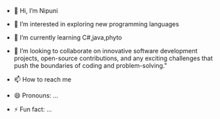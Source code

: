 - 👋 Hi, I’m Nipuni
- 👀 I’m interested in exploring new programming languages 
- 🌱 I’m currently learning C#,java,phyto
- 💞️ I’m looking to collaborate on innovative     software development projects, open-source contributions, and any exciting challenges that push the boundaries of coding and problem-solving."


- 📫 How to reach me 
- 😄 Pronouns: ...
- ⚡ Fun fact: ...

<!---
Nipuni03/Nipuni03 is a ✨ special ✨ repository because its `README.md` (this file) appears on your GitHub profile.
You can click the Preview link to take a look at your changes.
--->
